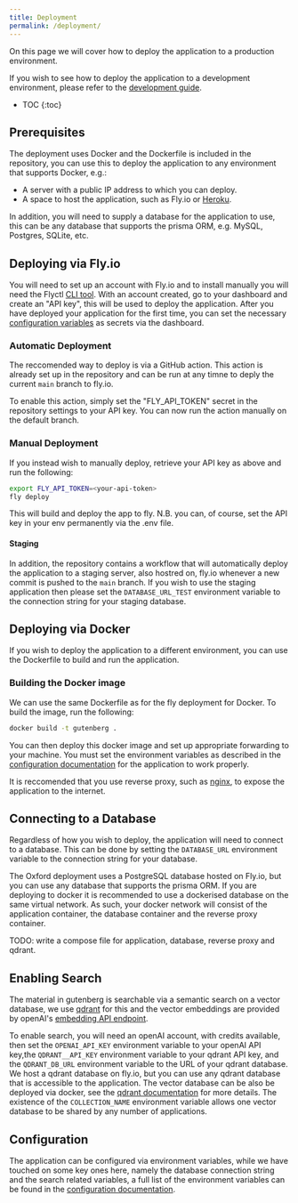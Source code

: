 ```yaml
---
title: Deployment
permalink: /deployment/
---
```



On this page we will cover how to deploy the application to a production environment.

If you wish to see how to deploy the application to a development environment, please refer to the [development guide](/development/).

- TOC
{:toc}

## Prerequisites

The deployment uses Docker and the Dockerfile is included in the repository, you can use this to deploy the application to any environment that supports Docker, e.g.:

- A server with a public IP address to which you can deploy.
- A space to host the application, such as Fly.io or [Heroku](https://www.heroku.com/).

In addition, you will need to supply a database for the application to use, this can be any database that supports the prisma ORM, e.g. MySQL, Postgres, SQLite, etc.

## Deploying via Fly.io

You will need to set up an account with Fly.io and to install manually you will need the Flyctl [CLI tool](https://fly.io/docs/getting-started/installing-flyctl/).
With an account created, go to your dashboard and create an "API key", this will be used to deploy the application.
After you have deployed your application for the first time, you can set the necessary [configuration variables](/config/vars) as secrets via the dashboard.

### Automatic Deployment

The reccomended way to deploy is via a GitHub action. This action is already set up in the repository and can be run at any timne to deply the current `main` branch to fly.io.

To enable this action, simply set the "FLY_API_TOKEN" secret in the repository settings to your API key.
You can now run the action manually on the default branch.

### Manual Deployment

If you instead wish to manually deploy, retrieve your API key as above and run the following:

```bash
export FLY_API_TOKEN=<your-api-token> 
fly deploy
```

This will build and deploy the app to fly.
N.B. you can, of course, set the API key in your env permanently via the .env file.

#### Staging

In addition, the repository contains a workflow that will automatically deploy the application to a staging server, also hostred on, fly.io whenever a new commit is pushed to the `main` branch.
If you wish to use the staging application then please set the `DATABASE_URL_TEST` environment variable to the connection string for your staging database.

## Deploying via Docker

If you wish to deploy the application to a different environment, you can use the Dockerfile to build and run the application.

### Building the Docker image

We can use the same Dockerfile as for the fly deployment for Docker.
To build the image, run the following:

```bash
docker build -t gutenberg .
```

You can then deploy this docker image and set up appropriate forwarding to your machine.
You must set the environment variables as described in the [configuration documentation](/configuration/) for the application to work properly.

It is reccomended that you use reverse proxy, such as [nginx](https://www.nginx.com/), to expose the application to the internet.

## Connecting to a Database

Regardless of how you wish to deploy, the application will need to connect to a database. 
This can be done by setting the `DATABASE_URL` environment variable to the connection string for your database.

The Oxford deployment uses a PostgreSQL database hosted on Fly.io, but you can use any database that supports the prisma ORM. If you are deploying to docker it is recommended to use a dockerised database on the same virtual network. As such, your docker network will consist of the application container, the database container and the reverse proxy container.

TODO: write a compose file for application, database, reverse proxy and qdrant.

## Enabling Search

The material in gutenberg is searchable via a semantic search on a vector database, we use [qdrant](https://qdrant.tech/) for this and the vector embeddings are provided by openAI's [embedding API endpoint](https://platform.openai.com/docs/api-reference/embeddings).

To enable search, you will need an openAI account, with credits available, then set the `OPENAI_API_KEY` environment variable to your openAI API key,the `QDRANT__API_KEY` environment variable to your qdrant API key, and the `QDRANT_DB_URL` environment variable to the URL of your qdrant database.
We host a qdrant database on fly.io, but you can use any qdrant database that is accessible to the application.
The vector database can be also be deployed via docker, see the [qdrant documentation](https://qdrant.tech/docs/deployment/docker.html) for more details.
The existence of the `COLLECTION_NAME` environment variable allows one vector database to be shared by any number of applications.

## Configuration

The application can be configured via environment variables, while we have touched on some key ones here, namely the database connection string and the search related variables, a full list of the environment variables can be found in the [configuration documentation](/configuration/).